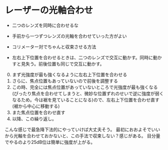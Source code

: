# レーザーの光軸合わせ

- 二つのレンズを同時に合わせるな
 - 手前から一つずつレンズの光軸を合わせていった方がよい

- コリメーター対でちゃんと収束させる方法
 - 左右上下位置を合わせるときは、二つのレンズで交互に動かす。同時に動かすと見失う。前後位置も同じで交互に動かす。
 0. まず光強度が最も強くなるように左右上下位置を合わせる
 0. さらに、焦点位置もあっていないので前後を調整する
 0. この時、完全には焦点位置があっていないところで光強度が最も強くなる(ぴったり焦点を合わせてしまうと、微妙な位置ずれのせいで逆に強度が弱くなるため。今は裾を見ていることになる)ので、左右上下位置を合わせ直す(裾から中心に移動する)
 0. また焦点位置を合わせ直す
 0. 以降、この繰り返し。


こんな感じで最急降下法的にやっていけば大丈夫そう。
最初におおよそでいいから光軸を合わせておかないと、この手法で収束しない？感じがある。
目分量でやるのより25dB位は簡単に強度が上がる。